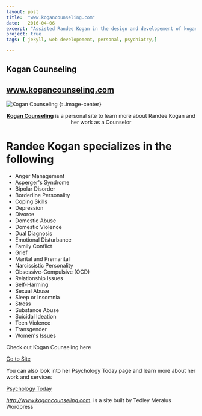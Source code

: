 ```yaml
---
layout: post
title:  "www.kogancounseling.com"
date:   2016-04-06
excerpt: "Assisted Randee Kogan in the design and developement of kogancounseling.com"
project: true
tags: [ jekyll, web developement, personal, psychiatry,]

---
```


## Kogan Counseling
## www.kogancounseling.com
![Kogan Counseling](/assets/img/blog/Kogan_counseling_logo1-1024x410.jpg)
{: .image-center}

<center><a href="http://www.kogancounseling.com"><b>Kogan Counseling</b></a> is a personal site to learn more about Randee Kogan and her work as a Counselor</center>

# Randee Kogan specializes in the following

* Anger Management
* Asperger's Syndrome
* Bipolar Disorder
* Borderline Personality
* Coping Skills
* Depression
* Divorce
* Domestic Abuse
* Domestic Violence
* Dual Diagnosis
* Emotional Disturbance
* Family Conflict
* Grief
* Marital and Premarital
* Narcissistic Personality
* Obsessive-Compulsive (OCD)
* Relationship Issues
* Self-Harming
* Sexual Abuse
* Sleep or Insomnia
* Stress
* Substance Abuse
* Suicidal Ideation
* Teen Violence
* Transgender
* Women's Issues


Check out Kogan Counseling here
<div markdown="0"><a href="http://www.kogancounseling.com" class="btn">Go to Site</a></div>


You can also look into her Psychology Today page and learn more about her work and services
<div markdown="0"><a href="https://www.psychologytoday.com/us/therapists/randee-kogan-greenacres-fl/309107" class="btn">Psychology Today</a></div>

*http://www.kogancounseling.com*. is a site built by Tedley Meralus Wordpress
